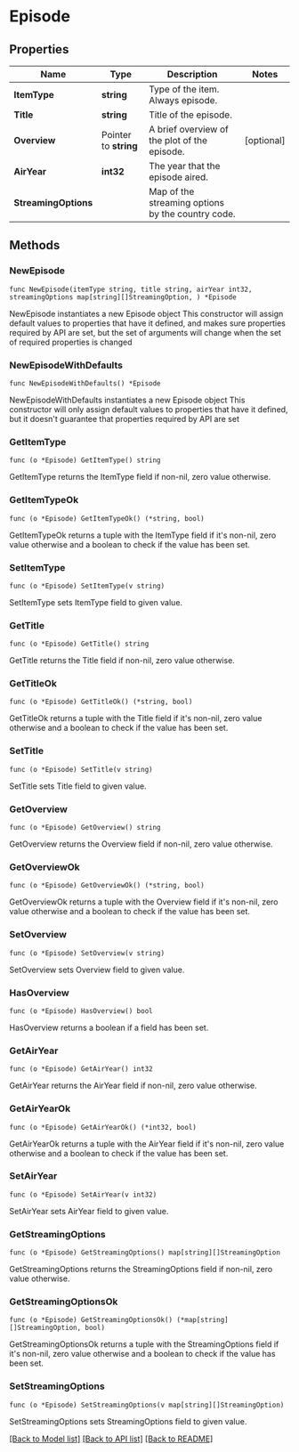 # Episode

## Properties

Name | Type | Description | Notes
------------ | ------------- | ------------- | -------------
**ItemType** | **string** | Type of the item. Always episode. | 
**Title** | **string** | Title of the episode. | 
**Overview** | Pointer to **string** | A brief overview of the plot of the episode. | [optional] 
**AirYear** | **int32** | The year that the episode aired. | 
**StreamingOptions** |  | Map of the streaming options by the country code. | 

## Methods

### NewEpisode

`func NewEpisode(itemType string, title string, airYear int32, streamingOptions map[string][]StreamingOption, ) *Episode`

NewEpisode instantiates a new Episode object
This constructor will assign default values to properties that have it defined,
and makes sure properties required by API are set, but the set of arguments
will change when the set of required properties is changed

### NewEpisodeWithDefaults

`func NewEpisodeWithDefaults() *Episode`

NewEpisodeWithDefaults instantiates a new Episode object
This constructor will only assign default values to properties that have it defined,
but it doesn't guarantee that properties required by API are set

### GetItemType

`func (o *Episode) GetItemType() string`

GetItemType returns the ItemType field if non-nil, zero value otherwise.

### GetItemTypeOk

`func (o *Episode) GetItemTypeOk() (*string, bool)`

GetItemTypeOk returns a tuple with the ItemType field if it's non-nil, zero value otherwise
and a boolean to check if the value has been set.

### SetItemType

`func (o *Episode) SetItemType(v string)`

SetItemType sets ItemType field to given value.


### GetTitle

`func (o *Episode) GetTitle() string`

GetTitle returns the Title field if non-nil, zero value otherwise.

### GetTitleOk

`func (o *Episode) GetTitleOk() (*string, bool)`

GetTitleOk returns a tuple with the Title field if it's non-nil, zero value otherwise
and a boolean to check if the value has been set.

### SetTitle

`func (o *Episode) SetTitle(v string)`

SetTitle sets Title field to given value.


### GetOverview

`func (o *Episode) GetOverview() string`

GetOverview returns the Overview field if non-nil, zero value otherwise.

### GetOverviewOk

`func (o *Episode) GetOverviewOk() (*string, bool)`

GetOverviewOk returns a tuple with the Overview field if it's non-nil, zero value otherwise
and a boolean to check if the value has been set.

### SetOverview

`func (o *Episode) SetOverview(v string)`

SetOverview sets Overview field to given value.

### HasOverview

`func (o *Episode) HasOverview() bool`

HasOverview returns a boolean if a field has been set.

### GetAirYear

`func (o *Episode) GetAirYear() int32`

GetAirYear returns the AirYear field if non-nil, zero value otherwise.

### GetAirYearOk

`func (o *Episode) GetAirYearOk() (*int32, bool)`

GetAirYearOk returns a tuple with the AirYear field if it's non-nil, zero value otherwise
and a boolean to check if the value has been set.

### SetAirYear

`func (o *Episode) SetAirYear(v int32)`

SetAirYear sets AirYear field to given value.


### GetStreamingOptions

`func (o *Episode) GetStreamingOptions() map[string][]StreamingOption`

GetStreamingOptions returns the StreamingOptions field if non-nil, zero value otherwise.

### GetStreamingOptionsOk

`func (o *Episode) GetStreamingOptionsOk() (*map[string][]StreamingOption, bool)`

GetStreamingOptionsOk returns a tuple with the StreamingOptions field if it's non-nil, zero value otherwise
and a boolean to check if the value has been set.

### SetStreamingOptions

`func (o *Episode) SetStreamingOptions(v map[string][]StreamingOption)`

SetStreamingOptions sets StreamingOptions field to given value.



[[Back to Model list]](../README.md#documentation-for-models) [[Back to API list]](../README.md#documentation-for-api-endpoints) [[Back to README]](../README.md)


